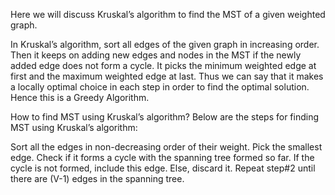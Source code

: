 Here we will discuss Kruskal’s algorithm to find the MST of a given weighted graph. 

In Kruskal’s algorithm, sort all edges of the given graph in increasing order. Then it keeps on adding new edges and nodes in the MST if the newly added edge does not form a cycle. It picks the minimum weighted edge at first and the maximum weighted edge at last. Thus we can say that it makes a locally optimal choice in each step in order to find the optimal solution. Hence this is a Greedy Algorithm.

How to find MST using Kruskal’s algorithm?
Below are the steps for finding MST using Kruskal’s algorithm:


Sort all the edges in non-decreasing order of their weight. 
Pick the smallest edge. Check if it forms a cycle with the spanning tree formed so far. If the cycle is not formed, include this edge. Else, discard it. 
Repeat step#2 until there are (V-1) edges in the spanning tree.